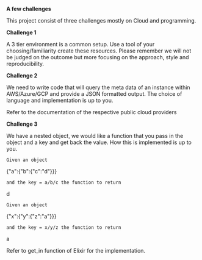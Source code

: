 **A few challenges**

This project consist of three challenges mostly on Cloud and programming.

**Challenge 1**

A 3 tier environment is a common setup. Use a tool of your choosing/familiarity create these resources. Please remember we will not be judged on the outcome but more focusing on the approach, style and reproducibility.

**Challenge 2**

We need to write code that will query the meta data of an instance within AWS/Azure/GCP and provide a JSON formatted output. The choice of language and implementation is up to you.

Refer to the documentation of the respective public cloud providers

**Challenge 3**

We have a nested object, we would like a function that you pass in the object and a key and get back the value. How this is implemented is up to you.

    Given an object

{"a":{"b":{"c":"d"}}}

    and the key = a/b/c the function to return

d

    Given an object

{"x":{"y":{"z":"a"}}}

    and the key = x/y/z the function to return

a

Refer to get_in function of Elixir for the implementation.
